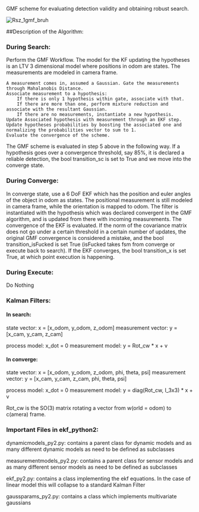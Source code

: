 GMF scheme for evaluating detection validity and obtaining robust search.

![Rsz_1gmf_bruh](https://user-images.githubusercontent.com/69768720/167249805-1a8c74ae-1f0c-473b-ab07-197ca5600d53.jpg)

##Description of the Algorithm:

### During Search:
Perform the GMF Workflow. The model for the KF updating the hypotheses is an LTV 3 dimensional model where positions in odom are states. The measurements are modeled in camera frame.

    A measurement comes in, assumed a Gaussian. Gate the measurements through Mahalanobis Distance.
    Associate measurement to a hypothesis:
        If there is only 1 hypothesis within gate, associate with that.
        If there are more than one, perform mixture reduction and associate with the resultant Gaussian.
        If there are no measurements, instantiate a new hypothesis.
    Update Associated hypothesis with measurement through an EKF step.
    Update hypotheses probabilities by boosting the associated one and normalizing the probabilities vector to sum to 1.
    Evaluate the convergence of the scheme.

The GMF scheme is evaluated in step 5 above in the following way. If a hypothesis goes over a convergence threshold, say 85%, it is declared a reliable detection, the bool transition_sc is set to True and we move into the converge state.

### During Converge:
In converge state, use a 6 DoF EKF which has the position and euler angles of the object in odom as states. The positional measurement is still modeled in camera frame, while the orientation is mapped to odom. The filter is instantiated with the hypothesis which was declared convergent in the GMF algorithm, and is updated from there with incoming measurements. The convergence of the EKF is evaluated. If the norm of the covariance matrix does not go under a certain threshold in a certain number of updates, the original GMF convergence is considered a mistake, and the bool transition_isFucked is set True (isFucked takes fsm from converge or execute back to search). If the EKF converges, the bool transition_x is set True, at which point execution is happening. 

### During Execute:
Do Nothing

### Kalman Filters:

#### In search:
state vector:       x = [x_odom, y_odom, z_odom]
measurement vector: y = [x_cam, y_cam, z_cam]

process model:     x_dot = 0
measurement model: y = Rot_cw * x + v

#### In converge:
state vector:       x = [x_odom, y_odom, z_odom, phi, theta, psi]
measurement vector: y = [x_cam, y_cam, z_cam, phi, theta, psi]

process model:     x_dot = 0
measurement model: y = diag(Rot_cw, I_3x3) * x + v

Rot_cw is the SO(3) matrix rotating a vector from w(orld = odom) to c(amera) frame.

### Important Files in ekf_python2:

dynamicmodels_py2.py: contains a parent class for dynamic models and as many different dynamic models as need to be defined 
as subclasses

measurementmodels_py2.py: contains a parent class for sensor models and as many different sensor models as need to be defined 
as subclasses

ekf_py2.py: contains a class implementing the ekf equations. In the case of linear model this will collapse to a standard Kalman Filter

gaussparams_py2.py: contains a class which implements multivariate gaussians



